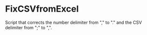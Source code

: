 # FixCSVfromExcel
Script that corrects the number delimiter from "," to "." and the CSV delimiter from ";" to ",".
